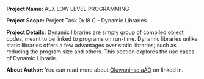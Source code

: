 __Project Name:__ ALX LOW LEVEL PROGRAMMING

__Project Scope:__ Project Task 0x18 C - Dynamic Libraries

__Project Details:__ Dynamic libraries are simply group of compiled object
codes, meant to be linked to programs on run-time. Dynamic libraries unlike
static libraries offers a few advantages over static libraries; such as reducing
the program size and others. This section explores the use cases of Dynamic
Librarie.

__About Author:__ You can read more about [OluwaninsolaAO](https://www.linkedin.com/in/oluwaninsolaao) on linked in.
